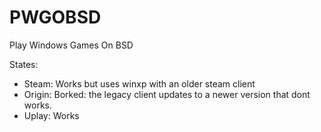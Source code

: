 # PWGOBSD
Play Windows Games On BSD

States:

- Steam: Works but uses winxp with an older steam client
- Origin: Borked: the legacy client updates to a newer version that dont works.
- Uplay: Works
